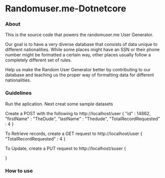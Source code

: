# Randomuser.me-Dotnetcore

### About
This is the source code that powers the randomuser.me User Generator.

Our goal is to have a very diverse database that consists of data unique to different nationalities.
While some places might have an SSN or their phone number might be formatted a certain way, other places usually follow a completely different set of rules.

Help us make the Random User Generator better by contributing to our database and teaching us the proper way of formatting data for different nationalities.

### Guidelines

Run the aplication. Next creat some sample datasets

Create a POST with the following to http://localhost/user
{
  "id" : 14862,
  "firstName" : "TheDude",
  "lastName" : "Thedude",
  "TotalRecordRequested" : 4
}

To Retrieve records, create a GET request to http://localhost/user
{
  "TotalRecordRequested" : 4
}


To Update, create a PUT request to http://localhost/suser
{

}

### How to use
